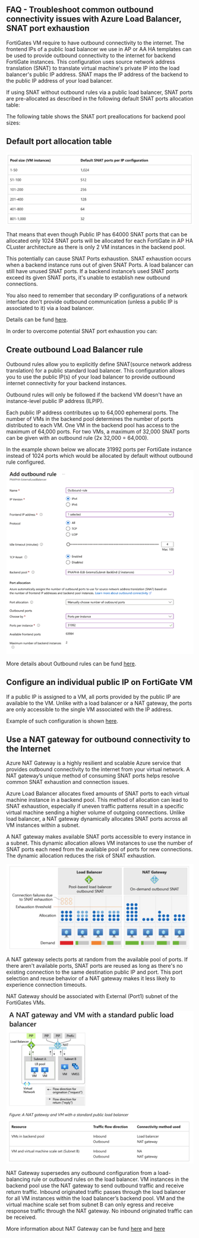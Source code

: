 ## FAQ - Troubleshoot common outbound connectivity issues with Azure Load Balancer, SNAT port exhaustion 

FortiGates VM require to have outbound connectivity to the internet. The frontend IPs of a public load balancer we use in AP or AA HA templates can be used to provide outbound connectivity to the internet for backend FortiGate instances. This configuration uses source network address translation (SNAT) to translate virtual machine's private IP into the load balancer's public IP address. SNAT maps the IP address of the backend to the public IP address of your load balancer.


If using SNAT without outbound rules via a public load balancer, SNAT ports are pre-allocated as described in the following default SNAT ports allocation table:

The following table shows the SNAT port preallocations for backend pool sizes:

## Default port allocation table
![Default port allocation table](images/faq-snat-table.png)


That means that even though Public IP has 64000 SNAT ports that can be allocated only 1024 SNAT ports will be allocated for each FortiGate in AP HA CLuster architecture as there is only 2 VM instances in the backend pool.

This potentially can cause SNAT Ports exhaustion. 
SNAT exhaustion occurs when a backend instance runs out of given SNAT Ports. A load balancer can still have unused SNAT ports. If a backend instance’s used SNAT ports exceed its given SNAT ports, it's unable to establish new outbound connections.

You also need to remember that secondary IP configurations of a network interface don't provide outbound communication (unless a public IP is associated to it) via a load balancer.

Details can be fund [here](https://learn.microsoft.com/en-us/azure/load-balancer/load-balancer-outbound-connections).

In order to overcome potential SNAT port exhaustion you can:

## Create outbound Load Balancer rule

Outbound rules allow you to explicitly define SNAT(source network address translation) for a public standard load balancer. This configuration allows you to use the public IP(s) of your load balancer to provide outbound internet connectivity for your backend instances.

Outbound rules will only be followed if the backend VM doesn't have an instance-level public IP address (ILPIP).

Each public IP address contributes up to 64,000 ephemeral ports. The number of VMs in the backend pool determines the number of ports distributed to each VM. One VM in the backend pool has access to the maximum of 64,000 ports. For two VMs, a maximum of 32,000 SNAT ports can be given with an outbound rule (2x 32,000 = 64,000).

In the example shown below we allocate 31992 ports per FortiGate instance instead of 1024 ports which would be allocated by default without outbound rule configured.

![Outbound Rule](images/faq-outbound-rule.png)

More details about Outbound rules can be fund [here](https://learn.microsoft.com/en-us/azure/load-balancer/outbound-rules).

## Configure an individual public IP on FortiGate VM
If a public IP is assigned to a VM, all ports provided by the public IP are available to the VM. Unlike with a load balancer or a NAT gateway, the ports are only accessible to the single VM associated with the IP address.

Example of such configuration is shown [here](https://github.com/40net-cloud/fortinet-azure-solutions/blob/main/FortiGate/Active-Passive-ELB-ILB/doc/config-outbound-nat-considerations.md).

## Use a NAT gateway for outbound connectivity to the Internet

Azure NAT Gateway is a highly resilient and scalable Azure service that provides outbound connectivity to the internet from your virtual network. A NAT gateway’s unique method of consuming SNAT ports helps resolve common SNAT exhaustion and connection issues. 

Azure Load Balancer allocates fixed amounts of SNAT ports to each virtual machine instance in a backend pool. This method of allocation can lead to SNAT exhaustion, especially if uneven traffic patterns result in a specific virtual machine sending a higher volume of outgoing connections. Unlike load balancer, a NAT gateway dynamically allocates SNAT ports across all VM instances within a subnet.

A NAT gateway makes available SNAT ports accessible to every instance in a subnet. This dynamic allocation allows VM instances to use the number of SNAT ports each need from the available pool of ports for new connections. The dynamic allocation reduces the risk of SNAT exhaustion.

![NAT GW](images/faq-nat-gw.png)

A NAT gateway selects ports at random from the available pool of ports. If there aren't available ports, SNAT ports are reused as long as there's no existing connection to the same destination public IP and port. This port selection and reuse behavior of a NAT gateway makes it less likely to experience connection timeouts.

NAT Gateway should be associated with External (Port1) subnet of the FortiGates VMs.

![NAT GW with ELB](images/faq-nat-gw-lb.png)

NAT Gateway supersedes any outbound configuration from a load-balancing rule or outbound rules on the load balancer. VM instances in the backend pool use the NAT gateway to send outbound traffic and receive return traffic. Inbound originated traffic passes through the load balancer for all VM instances within the load balancer’s backend pool. VM and the virtual machine scale set from subnet B can only egress and receive response traffic through the NAT gateway. No inbound originated traffic can be received.

More information about NAT Gateway can be fund [here](https://learn.microsoft.com/en-us/azure/load-balancer/troubleshoot-outbound-connection#use-a-nat-gateway-for-outbound-connectivity-to-the-internet) and [here](https://learn.microsoft.com/en-us/azure/nat-gateway/nat-gateway-design#a-nat-gateway-and-vm-with-a-standard-public-load-balancer)
